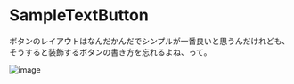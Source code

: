 # SampleTextButton
ボタンのレイアウトはなんだかんだでシンプルが一番良いと思うんだけれども、そうすると装飾するボタンの書き方を忘れるよね、って。


![image](https://user-images.githubusercontent.com/37284851/132215522-0c3ac747-f9a9-464a-bc30-043ea926b8cc.png)


